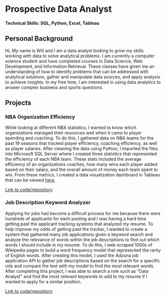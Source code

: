# Prospective Data Analyst

#### Technical Skills: SQL, Python, Excel, Tableau

## Personal Background
Hi, My name is Will and I am a data analyst looking to grow my skills working with data to solve analytical problems. I am currently a computer science student and have completed courses in Data Science, Web Development, and Information Retrieval. These classes have given me an understanding of how to identify problems that can be addressed with analytical solutions, gather and manipulate data sources, and apply analysis to achieve insights. In my free time, I am interested in using data analytics to answer complex business and sports questions. 

## Projects

### NBA Organization Efficiency
While looking at different NBA statistics, I wanted to know which organizations managed their resources well when it came to player spending and coaching. To do this, I gathered data on NBA teams for the past 19 seasons that tracked player efficiency, coaching efficiency, as well as player salaries. After cleaning the data using Python, I imported the files into Microsoft SQL Server where I created three statistics that represented the efficiency of each NBA team. These stats included the average efficiency of an organizations coaches, how many wins each player added based on their salary, and the overall amount of money each team spent to win. From these metrics, I created a data visualization dashboard in Tableau that can be viewed [here](https://public.tableau.com/app/profile/william.czech/viz/nba_team_analytics_proj/Dashboard2).

[Link to code/repository](https://github.com/wczech23/nba_data_project)

### Job Description Keyword Analyzer
Applying for jobs had become a difficult process for me because there were hundreds of applicants for each posting and I was having a hard time getting past the applicant tracking systems that analyzed my resume. To help improve my odds of getting past the tracker, I wanted to create a system that gathered many job applications given a keyword search and analyze the relevance of words within the job descriptions to find out which words I should include in my resume. To do this, I web scraped 1000s of Wikipedia pages to build a word frequency model that represented the rarity of English words. After creating this model, I used the Adzuna job application API to gather job descriptions based on the search for a specific role and compare the text with my model to find the most relevant words. After completing this project, I was able to search a role such as "Data Analyst" and find the most relevant keywords to add to my resume if I wanted to apply for a similar position.

[Link to code/repository](https://github.com/wczech23/keywordanalyzer)
